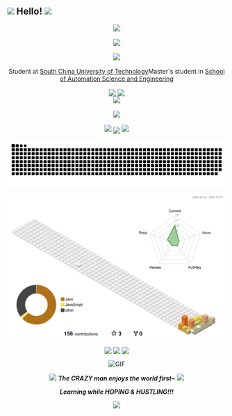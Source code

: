 ## <img src="https://raw.githubusercontent.com/alexnaiman/alexnaiman/master/resources/welcomeglitch.gif" width="50px" /> Hello! ![](https://komarev.com/ghpvc/?username=Wangcasce&label=PROFILE+VIEWS&style=flat-square&color=ff69b4)


<!-- https://github.com/kyechan99/capsule-render -->
<p align="center">
<img src="https://capsule-render.vercel.app/api?type=waving&color=auto&height=300&&section=header&text=HI%20THERE!&fontSize=90&fontAlign=50&fontAlignY=30&desc=I%20am%20WangXilai!&descAlign=50&descSize=30&descAlignY=60&animation=twinkling">
</p>

 
<!-- https://github.com/DenverCoder1/readme-typing-svg -->
<p align="center">
<img src="https://readme-typing-svg.demolab.com?font=Orbitron&size=25&pause=1000&center=true&vCenter=true&random=false&width=600&lines=Welcome+to+my+GitHub+profile+page!;I+am+super+obsessed+with+Jianghu cuisine!" />
</p>

<p align="center">
<img src="https://raw.githubusercontent.com/alexnaiman/alexnaiman/master/resources/Confused_Dog.gif" height="100px" /> 
 </p>

<p align="center">Student at <a href="https://www.scut.edu.cn/en/">South China University of Technology</a><img src="https://media.giphy.com/media/fYSnHlufseco8Fh93Z/giphy.gif" width="30" alt="">Master's student in <a href="https://www2.scut.edu.cn/auto_en/">School of Automation Science and Engineering</a><img src="https://media.giphy.com/media/WUlplcMpOCEmTGBtBW/giphy.gif" width="30" alt=""> 
</p>
 
<p align="center">
<!-- https://github.com/anuraghazra/github-readme-stats -->
<img align="center" width="400" src="https://github-readme-stats.vercel.app/api?username=Wangcasc&theme=transparent&rank_icon=github&include_all_commits=true&show_icons=true&hide_border=true" />
<!-- https://github.com/DenverCoder1/github-readme-streak-stats -->
<img align="center" width="400" src="https://streak-stats.demolab.com?user=Wangcasc&theme=transparent&date_format=%5BY.%5Dn.j&hide_border=true" />
<br/>
<!-- https://github.com/Ashutosh00710/github-readme-activity-graph -->
<img width="800" src="https://github-readme-activity-graph.vercel.app/graph?username=Wangcasc&theme=github-compact&hide_border=true&area=true">
</p>

<p align="center">
<img src="https://raw.githubusercontent.com/alexnaiman/alexnaiman/master/resources/pickaxe.png" width="40px" />
</p>
<p align="center">
<img src="https://raw.githubusercontent.com/alexnaiman/alexnaiman/master/resources/party_parrot.gif" height="35px"  alt=""/>
<img src="https://raw.githubusercontent.com/alexnaiman/alexnaiman/master/resources/cool_duck.gif" width="60px" />
<!-- https://github.com/tandpfun/skill-icons -->
<img align="center" src="https://skillicons.dev/icons?i=py,java,html,css,js,md,vue&theme=light" />
<img src="https://raw.githubusercontent.com/alexnaiman/alexnaiman/master/resources/cool_duck.gif" width="60px" />
 <img src="https://raw.githubusercontent.com/alexnaiman/alexnaiman/master/resources/party_parrot.gif" height="35px"  alt=""/>
</p>

<p align="center">
 <img align="center" src="https://raw.githubusercontent.com/Wangcasc/Wangcasc/refs/heads/output/github-contribution-grid-snake.svg" />
</p>

![Personal 3D Metrics](./profile-3d-contrib/profile-season.svg)


<p align="center">
 <img align="center" src="https://raw.githubusercontent.com/alexnaiman/alexnaiman/master/resources/PusheenCompute.gif" width="100px" />
 <img align="center" src="https://leetcard.jacoblin.cool/sohereweare?site=cn&theme=wtf&ext=heatmap" />
 <img align="center" src="https://raw.githubusercontent.com/alexnaiman/alexnaiman/master/resources/PusheenCompute.gif" width="100px" />
</p>

<p align="center">
<img alt="GIF" height="160px" src="https://media.giphy.com/media/du3J3cXyzhj75IOgvA/giphy.gif" />
</p>
<p align="center">
<img src="https://raw.githubusercontent.com/alexnaiman/alexnaiman/master/resources/pug_dance.gif" width="60px" />  <b><i>The CRAZY man enjoys the world first~ </i></b> <img src="https://raw.githubusercontent.com/alexnaiman/alexnaiman/master/resources/pug_dance.gif" width="60px" />
</p>
<p align="center">
<img src="https://media.giphy.com/media/VgCDAzcKvsR6OM0uWg/giphy.gif" width="50"  alt=""/> <b><i>Learning while HOPING & HUSTLING!!!</i></b> <img src="https://media.giphy.com/media/7j2hfyeVcDtf2/giphy.gif" width="50"  alt=""/>
</p>
</p>
<!-- https://github.com/kyechan99/capsule-render -->
<p align="center">
<img src="https://capsule-render.vercel.app/api?type=waving&color=auto&height=300&&section=footer&text=THE%20END!&fontSize=90&fontAlign=50&fontAlignY=70&desc=BEST%20WISH%20FOR%20US!&descAlign=50&descSize=30&descAlignY=40&animation=twinkling">
</p>

